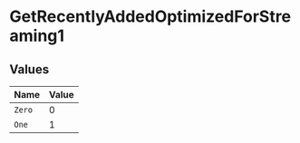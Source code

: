 # GetRecentlyAddedOptimizedForStreaming1


## Values

| Name   | Value  |
| ------ | ------ |
| `Zero` | 0      |
| `One`  | 1      |